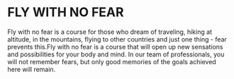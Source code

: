 ﻿# FLY WITH NO FEAR 
Fly with no fear is a course for those who dream of traveling, hiking at altitude, in the mountains, flying to other countries and just one thing - fear prevents this.Fly with no fear is a course that will open up new sensations and possibilities for your body and mind. In our team of professionals, you will not remember fears, but only good memories of the goals achieved here will remain.
